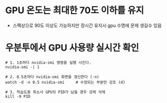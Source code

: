 # GPU 온도는 최대한 70도 이하를 유지
- 스펙상으로 90도 이상도 가능하지만 장시간 유지시 gpu 수명에 문제 생길수 있음



# 우분투에서 GPU 사용량 실시간 확인
```shell
# 1. 1초마다 nvidia-smi 명령을 실행 시킨다.
nvidia-smi -| 1

# 2. 0.5초마다 nvidia-smi 화면을 갱신한다 (-n)
watch -d -n 0.5 nvidia-smi     # 수정되는 부분만 강조 (d)

# 3. 학습도중 취소시 GPU의 PID가 남을 경우 강제 삭제
kill -9 PID
```
